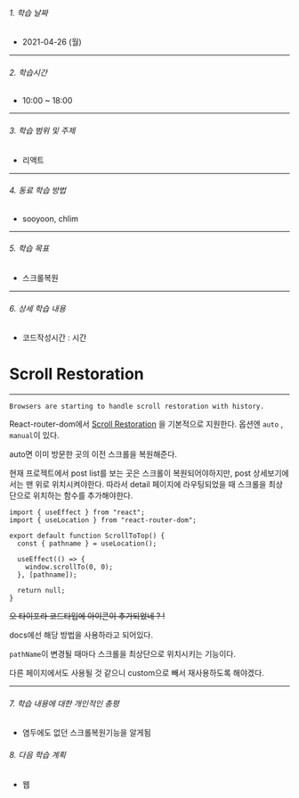 ###### 1. 학습 날짜

- 2021-04-26 (월)

---

###### 2. 학습시간

- 10:00 ~ 18:00

---

###### 3. 학습 범위 및 주제

- 리액트

---

###### 4. 동료 학습 방법 

- sooyoon, chlim

---

###### 5. 학습 목표 

- 스크롤복원

---

###### 6. 상세 학습 내용

- 코드작성시간 :  시간

# Scroll Restoration

---



`Browsers are starting to handle scroll restoration with history.`

React-router-dom에서 [Scroll Restoration](https://reactrouter.com/web/guides/scroll-restoration) 을 기본적으로 지원한다. 옵션엔 `auto` , `manual`이 있다.



auto면 이미 방문한 곳의 이전 스크롤을 복원해준다.



현재 프로젝트에서 post list를 보는 곳은 스크롤이 복원되어야하지만, post 상세보기에서는 맨 위로 위치시켜야한다. 따라서 detail 페이지에 라우팅되었을 때 스크롤을 최상단으로 위치하는 함수를 추가해야한다.



```react
import { useEffect } from "react";
import { useLocation } from "react-router-dom";

export default function ScrollToTop() {
  const { pathname } = useLocation();

  useEffect(() => {
    window.scrollTo(0, 0);
  }, [pathname]);

  return null;
}
```

~~오 타이포라 코드타입에 아이콘이 추가되었네 ? !~~

docs에선 해당 방법을 사용하라고 되어있다.



`pathName`이 변경될 때마다 스크롤을 최상단으로 위치시키는 기능이다.



다른 페이지에서도 사용될 것 같으니 custom으로 빼서 재사용하도록 해야겠다.



---

###### 7. 학습 내용에 대한 개인적인 총평

- 염두에도 없던 스크롤복원기능을 알게됨

###### 8. 다음 학습 계획

- 웹



